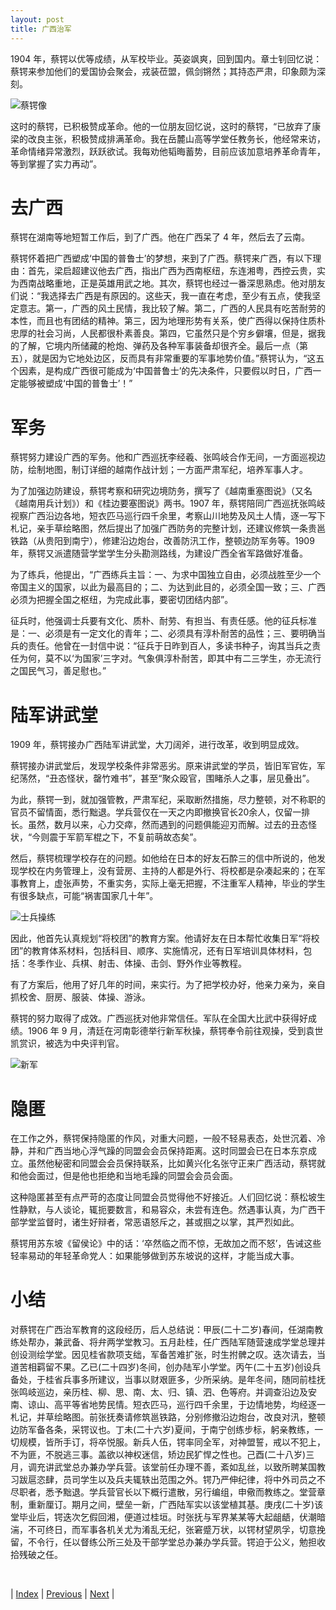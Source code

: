 ```yaml
---
layout: post
title: 广西治军
---
```


1904 年，蔡锷以优等成绩，从军校毕业。英姿飒爽，回到国内。章士钊回忆说：蔡锷来参加他们的爱国协会聚会，戎装莅盟，佩剑锵然；其持态严肃，印象颇为深刻。

![蔡锷像](fig/5-0-3.jpeg "蔡锷像")

这时的蔡锷，已积极赞成革命。他的一位朋友回忆说，这时的蔡锷，“已放弃了康梁的改良主张，积极赞成排满革命。我在岳麓山高等学堂任教务长，他经常来访，革命情绪异常激烈，跃跃欲试。我每劝他韬晦蓄势，目前应该加意培养革命青年，等到掌握了实力再动”。

# 去广西

蔡锷在湖南等地短暂工作后，到了广西。他在广西呆了 4 年，然后去了云南。

蔡锷怀着把广西塑成‘中国的普鲁士’的梦想，来到了广西。蔡锷来广西，有以下理由：首先，梁启超建议他去广西，指出广西为西南枢纽，东连湘粤，西控云贵，实为西南战略重地，正是英雄用武之地。其次，蔡锷也经过一番深思熟虑。他对朋友们说：“我选择去广西是有原因的。这些天，我一直在考虑，至少有五点，使我坚定意志。第一，广西的风土民情，我比较了解。第二，广西的人民具有吃苦耐劳的本性，而且也有团结的精神。第三，因为地理形势有关系，使广西得以保持住质朴忠厚的社会习尚，人民都很朴素善良。第四，它虽然只是个穷乡僻壤，但是，据我的了解，它境内所储藏的枪炮、弹药及各种军事装备却很齐全。最后一点（第五），就是因为它地处边区，反而具有非常重要的军事地势价值。”蔡锷认为，“这五个因素，是构成广西很可能成为‘中国普鲁士’的先决条件，只要假以时日，广西一定能够被塑成‘中国的普鲁士’！”

# 军务

蔡锷努力建设广西的军务。他和广西巡抚李经羲、张鸣岐合作无间，一方面巡视边防，绘制地图，制订详细的越南作战计划；一方面严肃军纪，培养军事人才。

为了加强边防建设，蔡锷考察和研究边境防务，撰写了《越南重塞图说》（又名《越南用兵计划》）和《桂边要塞图说》两书。1907 年，蔡锷陪同广西巡抚张鸣岐视察广西沿边各地，短衣匹马巡行四千余里，考察山川地势及风土人情，逐一写下札记，亲手草绘略图，然后提出了加强广西防务的完整计划，还建议修筑一条贵邕铁路（从贵阳到南宁），修建沿边炮台，改善防汛工作，整顿边防军务等。1909 年，蔡锷又派遣随营学堂学生分头勘测路线，为建设广西全省军路做好准备。

为了练兵，他提出，“广西练兵主旨：一、为求中国独立自由，必须战胜至少一个帝国主义的国家，以此为最高目的；二、为达到此目的，必须全国一致；三、广西必须为把握全国之枢纽，为完成此事，要密切团结内部”。

征兵时，他强调士兵要有文化、质朴、耐劳、有担当、有责任感。他的征兵标准是：一、必须是有一定文化的青年；二、必须具有淳朴耐苦的品性；三、要明确当兵的责任。他曾在一封信中说：“征兵于日昨到百人，多读书种子，询其当兵之责任为何，莫不以‘为国家’三字对。气象俱淳朴耐苦，即其中有二三学生，亦无流行之国民气习，善足慰也。”

# 陆军讲武堂

1909 年，蔡锷接办广西陆军讲武堂，大刀阔斧，进行改革，收到明显成效。

蔡锷接办讲武堂后，发现学校条件非常恶劣。原来讲武堂的学员，皆旧军官佐，军纪荡然，“丑态怪状，罄竹难书”，甚至“聚众殴官，围睹杀人之事，层见叠出”。

为此，蔡锷一到，就加强管教，严肃军纪，采取断然措施，尽力整顿，对不称职的官员不留情面，悉行黜退。学兵营仅在一天之内即撤换官长20余人，仅留一排长。虽然，数月以来，心力交瘁，然而遇到的问题俱能迎刃而解。过去的丑态怪状，“今则震于军箭军棍之下，不复前萌故态矣”。

然后，蔡锷梳理学校存在的问题。如他给在日本的好友石酔三的信中所说的，他发现学校在内务管理上，没有营房、主持的人都是外行、将校都是杂凑起来的；在军事教育上，虚张声势，不重实务，实际上毫无把握，不注重军人精神，毕业的学生有很多缺点，可能“祸害国家几十年”。

![士兵操练](fig/5-0-2.jpeg "士兵操练")

因此，他首先认真规划“将校团”的教育方案。他请好友在日本帮忙收集日军“将校团”的教育体系材料，包括科目、顺序、实施情况，还有日军培训具体材料，包括：冬季作业、兵棋、射击、体操、击剑、野外作业等教程。

有了方案后，他用了好几年的时间，来实行。为了把学校办好，他亲力亲为，亲自抓校舍、厨房、服装、体操、游泳。

蔡锷的努力取得了成效。广西巡抚对他非常信任。军队在全国大比武中获得好成绩。1906 年 9 月，清廷在河南彰德举行新军秋操，蔡锷奉令前往观操，受到袁世凯赏识，被选为中央评判官。

![新军](fig/5-0-1.jpeg "新军")

# 隐匿

在工作之外，蔡锷保持隐匿的作风，对重大问题，一般不轻易表态，处世沉着、冷静，并和广西当地心浮气躁的同盟会会员保持距离。这时同盟会已在日本东京成立。虽然他秘密和同盟会会员保持联系，比如黄兴化名张守正来广西活动，蔡锷就和他会面过，但是他也拒绝和当地毛躁的同盟会会员会面。

这种隐匿甚至有点严苛的态度让同盟会员觉得他不好接近。人们回忆说：蔡松坡生性静默，与人谈论，辄扼要数言，和易容众，未尝有连色。然遇事认真，为广西干部学堂监督时，诸生好辩者，常恶语怒斥之，甚或掴之以掌，其严烈如此。

蔡锷用苏东坡《留侯论》中的话：‘卒然临之而不惊，无故加之而不怒’，告诫这些轻率易动的年轻革命党人：如果能够做到苏东坡说的这样，才能当成大事。

# 小结

对蔡锷在广西治军教育的这段经历，后人总结说：甲辰(二十二岁)春间，任湖南教练处帮办，兼武备、将弁两学堂教习。五月赴桂，任广西陆军随营速成学堂总理并创设测绘学堂。因见桂省款项支绌，军备苦难扩张，时生拊髀之叹。迭次请去，当道苦相羁留不果。乙已(二十四岁)冬间，创办陆军小学堂。丙午(二十五岁)创设兵备处，于桂省兵事多所建议，当事以财艰匪多，少所采纳。是年冬间，随同前桂抚张鸣岐巡边，亲历桂、柳、思、南、太、归、镇、泗、色等府。并调查沿边及安南、谅山、高平等省地势民情。短衣匹马，巡行四千余里，于边情地势，均经逐一札记，并草绘略图。前张抚奏请修筑邕铁路，分别修撤沿边炮台，改良对汛，整顿边防军备各条，采锷议也。丁未(二十六岁)夏间，于南宁创练步标，躬亲教练，一切规模，皆所手订，将卒悦服。新兵人伍，锷率同全军，对神盟誓，戒以不犯上，不为匪，不脱逃三事。盖欲以神权迷信，矫边民犷悍之性也。己酉(二十八岁)三月，调充讲武堂总办兼办学兵营。该堂前任办理不善，紊如乱丝，以致所聘某国教习跋扈恣肆，员司学生以及兵夫辄轶出范围之外。锷乃严伸纪律，将中外司员之不尽职者，悉予黜退。学兵营官长以下概行遣散，另行编组，申儆而教练之。堂营章制，重新厘订。期月之间，壁垒一新，广西陆军实以该堂植其基。庚戌(二十岁)该堂毕业后，锷迭次乞假回湘，便道过桂垣。时张抚与军界某某等大起龃龉，伏潮暗湍，不可终日，而军事各机关尤为淆乱无纪，张窘蹙万状，以锷材望夙孚，切意挽留，不令行，任以督练公所三处及干部学堂总办兼办学兵营。锷迫于公义，勉担收拾残破之任。

<br/>

| [Index](./) | [Previous](3-8-gemjun) | [Next](5-1-edu) |

